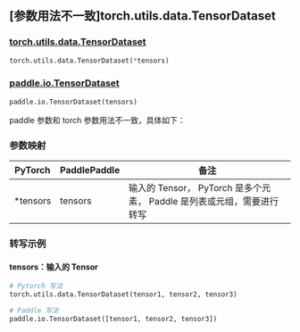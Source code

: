 ## [参数用法不一致]torch.utils.data.TensorDataset

### [torch.utils.data.TensorDataset](https://pytorch.org/docs/stable/data.html#torch.utils.data.TensorDataset)

```python
torch.utils.data.TensorDataset(*tensors)
```

### [paddle.io.TensorDataset](https://www.paddlepaddle.org.cn/documentation/docs/zh/api/paddle/io/TensorDataset_cn.html)

```python
paddle.io.TensorDataset(tensors)
```

paddle 参数和 torch 参数用法不一致，具体如下：

### 参数映射

| PyTorch  | PaddlePaddle | 备注                                             |
|----------|--------------|------------------------------------------------|
| *tensors | tensors      | 输入的 Tensor， PyTorch 是多个元素， Paddle 是列表或元组，需要进行转写 |

### 转写示例

#### tensors：输入的 Tensor

```python
# Pytorch 写法
torch.utils.data.TensorDataset(tensor1, tensor2, tensor3)

# Paddle 写法
paddle.io.TensorDataset([tensor1, tensor2, tensor3])
```
